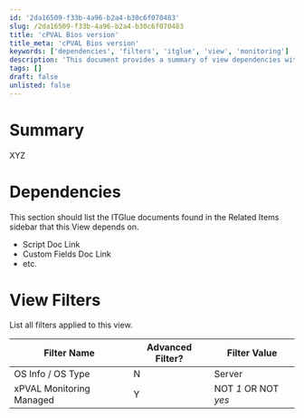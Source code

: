 ```yaml
---
id: '2da16509-f33b-4a96-b2a4-b30c6f070483'
slug: /2da16509-f33b-4a96-b2a4-b30c6f070483
title: 'cPVAL Bios version'
title_meta: 'cPVAL Bios version'
keywords: ['dependencies', 'filters', 'itglue', 'view', 'monitoring']
description: 'This document provides a summary of view dependencies within ConnectWise Automate, detailing the related ITGlue documents and the filters applied to the view for effective monitoring and management.'
tags: []
draft: false
unlisted: false
---
```


# Summary

XYZ

# Dependencies

This section should list the ITGlue documents found in the Related Items sidebar that this View depends on.

- Script Doc Link
- Custom Fields Doc Link
- etc.

# View Filters

List all filters applied to this view.

| Filter Name                     | Advanced Filter? | Filter Value                |
|---------------------------------|------------------|-----------------------------|
| OS Info / OS Type               | N                | Server                      |
| xPVAL Monitoring Managed        | Y                | NOT *1* OR NOT *yes*       |


